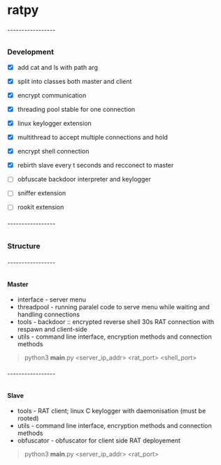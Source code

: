 # ratpy

###### -----------------
### Development
* [x] add cat and ls with path arg
* [x] split into classes both master and client
* [x] encrypt communication
* [x] threading pool stable for one connection
* [x] linux keylogger extension
* [x] multithread to accept multiple connections and hold 
* [x] encrypt shell connection
* [x] rebirth slave every t seconds and recconect to master 
* [ ] obfuscate backdoor interpreter and keylogger 
* [ ] sniffer extension
* [ ] rookit extension


###### -----------------
### Structure

###### -----------------
#### Master
* interface - server menu
* threadpool - running paralel code to serve menu while waiting and handling connections
* tools - backdoor :: encrypted reverse shell 30s RAT connection with respawn and client-side
* utils - command line interface, encryption methods and connection methods
> python3 __main__.py <server_ip_addr> <rat_port> <shell_port>

###### -----------------
#### Slave
* tools - RAT client; linux C keylogger with daemonisation (must be rooted)
* utils - command line interface, encryption methods and connection methods
* obfuscator - obfuscator for client side RAT deployement
> python3 __main__.py <server_ip_addr> <rat_port>
</br>
